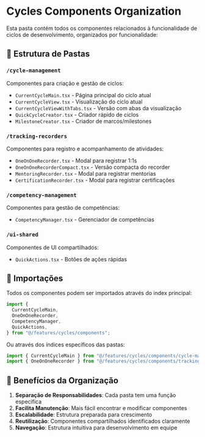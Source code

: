 # Cycles Components Organization

Esta pasta contém todos os componentes relacionados à funcionalidade de ciclos de desenvolvimento, organizados por funcionalidade:

## 📁 Estrutura de Pastas

### `/cycle-management`

Componentes para criação e gestão de ciclos:

- `CurrentCycleMain.tsx` - Página principal do ciclo atual
- `CurrentCycleView.tsx` - Visualização do ciclo atual
- `CurrentCycleViewWithTabs.tsx` - Versão com abas da visualização
- `QuickCycleCreator.tsx` - Criador rápido de ciclos
- `MilestoneCreator.tsx` - Criador de marcos/milestones

### `/tracking-recorders`

Componentes para registro e acompanhamento de atividades:

- `OneOnOneRecorder.tsx` - Modal para registrar 1:1s
- `OneOnOneRecorderCompact.tsx` - Versão compacta do recorder
- `MentoringRecorder.tsx` - Modal para registrar mentorias
- `CertificationRecorder.tsx` - Modal para registrar certificações

### `/competency-management`

Componentes para gestão de competências:

- `CompetencyManager.tsx` - Gerenciador de competências

### `/ui-shared`

Componentes de UI compartilhados:

- `QuickActions.tsx` - Botões de ações rápidas

## 🔗 Importações

Todos os componentes podem ser importados através do index principal:

```typescript
import {
  CurrentCycleMain,
  OneOnOneRecorder,
  CompetencyManager,
  QuickActions,
} from "@/features/cycles/components";
```

Ou através dos índices específicos das pastas:

```typescript
import { CurrentCycleMain } from "@/features/cycles/components/cycle-management";
import { OneOnOneRecorder } from "@/features/cycles/components/tracking-recorders";
```

## 🎯 Benefícios da Organização

1. **Separação de Responsabilidades**: Cada pasta tem uma função específica
2. **Facilita Manutenção**: Mais fácil encontrar e modificar componentes
3. **Escalabilidade**: Estrutura preparada para crescimento
4. **Reutilização**: Componentes compartilhados identificados claramente
5. **Navegação**: Estrutura intuitiva para desenvolvimento em equipe
